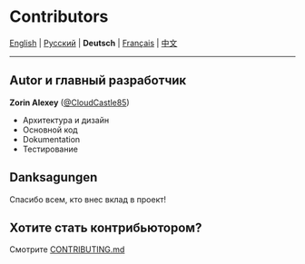 # Contributors

[English](../en/CONTRIBUTORS.md) | [Русский](../../CONTRIBUTORS.md) | **Deutsch** | [Français](../fr/CONTRIBUTORS.md) | [中文](../zh/CONTRIBUTORS.md)

---


## Autor и главный разработчик

**Zorin Alexey** ([@CloudCastle85](https://t.me/CloudCastle85))
- Архитектура и дизайн
- Основной код
- Dokumentation
- Тестирование

## Danksagungen

Спасибо всем, кто внес вклад в проект!

## Хотите стать контрибьютором?

Смотрите [CONTRIBUTING.md](CONTRIBUTING.md)
